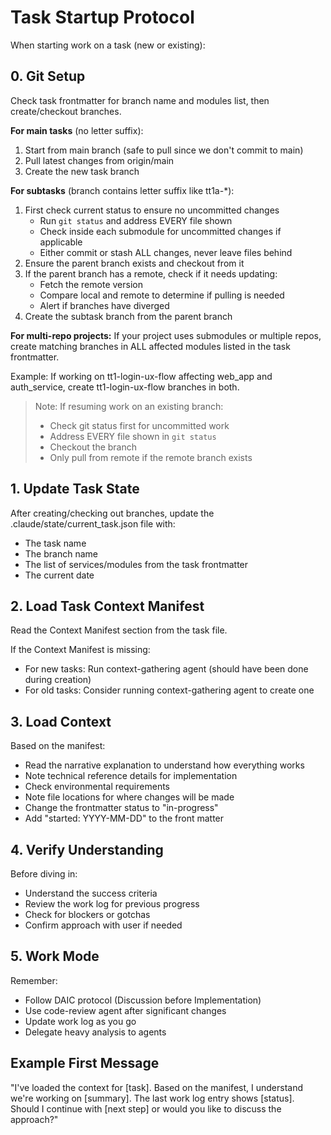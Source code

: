 # Task Startup Protocol

When starting work on a task (new or existing):

## 0. Git Setup

Check task frontmatter for branch name and modules list, then create/checkout branches.

**For main tasks** (no letter suffix):
1. Start from main branch (safe to pull since we don't commit to main)
2. Pull latest changes from origin/main
3. Create the new task branch

**For subtasks** (branch contains letter suffix like tt1a-*):
1. First check current status to ensure no uncommitted changes
   - Run `git status` and address EVERY file shown
   - Check inside each submodule for uncommitted changes if applicable
   - Either commit or stash ALL changes, never leave files behind
2. Ensure the parent branch exists and checkout from it
3. If the parent branch has a remote, check if it needs updating:
   - Fetch the remote version
   - Compare local and remote to determine if pulling is needed
   - Alert if branches have diverged
4. Create the subtask branch from the parent branch

**For multi-repo projects:**
If your project uses submodules or multiple repos, create matching branches in ALL affected modules listed in the task frontmatter.

Example: If working on tt1-login-ux-flow affecting web_app and auth_service, create tt1-login-ux-flow branches in both.

> Note: If resuming work on an existing branch:
> - Check git status first for uncommitted work
> - Address EVERY file shown in `git status`
> - Checkout the branch
> - Only pull from remote if the remote branch exists

## 1. Update Task State

After creating/checking out branches, update the .claude/state/current_task.json file with:
- The task name
- The branch name
- The list of services/modules from the task frontmatter
- The current date

## 2. Load Task Context Manifest

Read the Context Manifest section from the task file.

If the Context Manifest is missing:
- For new tasks: Run context-gathering agent (should have been done during creation)
- For old tasks: Consider running context-gathering agent to create one

## 3. Load Context

Based on the manifest:
- Read the narrative explanation to understand how everything works
- Note technical reference details for implementation
- Check environmental requirements
- Note file locations for where changes will be made
- Change the frontmatter status to "in-progress"
- Add "started: YYYY-MM-DD" to the front matter

## 4. Verify Understanding

Before diving in:
- Understand the success criteria
- Review the work log for previous progress
- Check for blockers or gotchas
- Confirm approach with user if needed

## 5. Work Mode

Remember:
- Follow DAIC protocol (Discussion before Implementation)
- Use code-review agent after significant changes
- Update work log as you go
- Delegate heavy analysis to agents

## Example First Message

"I've loaded the context for [task]. Based on the manifest, I understand we're working on [summary]. The last work log entry shows [status]. Should I continue with [next step] or would you like to discuss the approach?"